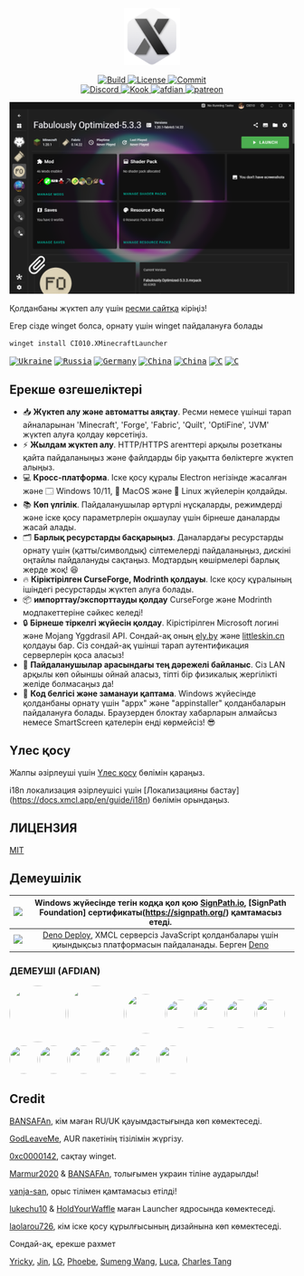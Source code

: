 <p align="center">
  <a href="https://xmcl.app" target="_blank">
    <img alt="Logo" width="100" src="https://github.com/Voxelum/x-minecraft-launcher/blob/master/xmcl-electron-app/icons/dark@256x256.png">
  </a>
</p>

<p align="center">
  <a href="https://github.com/Voxelum/x-minecraft-launcher">
    <img src="https://github.com/Voxelum/x-minecraft-launcher/workflows/Build/badge.svg" alt="Build">
  </a>
  <a href="https://github.com/Voxelum/x-minecraft-launcher/blob/master/LICENSE">
    <img src="https://img.shields.io/npm/l/@xmcl/core.svg" alt="License">
  </a>
  <a href="https://conventionalcommits.org">
    <img src="https://img.shields.io/badge/Conventional%20Commits-1.0.0-yellow.svg" alt="Commit">
  </a>
  <br>
  <a href="https://discord.gg/W5XVwYY7GQ">
    <img src="https://discord.com/api/guilds/405213567118213121/widget.png" alt="Discord">
  </a>
  <a href="https://kook.top/gqjSHh">
    <img src="https://img.shields.io/endpoint?url=https://api.xmcl.app/kook-badge" alt="Kook">
  </a>
  <a href="https://afdian.net/@ci010">
    <img src="https://img.shields.io/endpoint?url=https://api.xmcl.app/afdian-badge" alt="afdian">
  </a>
  <a href="https://patreon.com/xmcl">
    <img src="https://img.shields.io/endpoint.svg?url=https%3A%2F%2Fshieldsio-patreon.vercel.app%2Fapi%3Fusername%3Dxmcl%26type%3Dpledges" alt="patreon">
  </a>
</p>

![home](https://raw.githubusercontent.com/Voxelum/xmcl-page/master/.vitepress/theme/assets/home.png)

Қолданбаны жүктеп алу үшін [ресми сайтқа](https://xmcl.app) кіріңіз!

Егер сізде winget болса, орнату үшін winget пайдалануға болады

```bash
winget install CI010.XMinecraftLauncher
```

<kbd>[<img title="Ukraine" alt="Ukraine" src="https://upload.wikimedia.org/wikipedia/commons/thumb/4/49/Flag_of_Ukraine.svg/1280px-Flag_of_Ukraine.svg.png" width="22">](docs/README.uk.md)</kbd>
<kbd>[<img title="Russia" alt="Russia" src="https://upload.wikimedia.org/wikipedia/commons/thumb/f/f3/Flag_of_Russia.svg/1280px-Flag_of_Russia.svg.png" width="22">](docs/README.ru.md)</kbd>
<kbd>[<img title="Germany" alt="Germany" src="https://upload.wikimedia.org/wikipedia/commons/thumb/b/ba/Flag_of_Germany.svg/2560px-Flag_of_Germany.svg.png" width="22">](docs/README.de.md)</kbd>
<kbd>[<img title="China" alt="China" src="https://upload.wikimedia.org/wikipedia/commons/f/fa/Flag_of_the_People%27s_Republic_of_China.svg" width="22">](docs/README.zh.md)</kbd>
<kbd>[<img title="China" alt="China" src="https://upload.wikimedia.org/wikipedia/commons/thumb/9/9e/Flag_of_Japan.svg/2560px-Flag_of_Japan.svg.png" width="22">](docs/README.jp.md)</kbd>
<kbd>[<img title="Poland" alt="C" src="https://upload.wikimedia.org/wikipedia/commons/1/12/Flag_of_Poland.svg" width="22">](docs/README.pl.md)</kbd>
<kbd>[<img title="Poland" alt="C" src="https://upload.wikimedia.org/wikipedia/commons/d/d3/Flag_of_Kazakhstan.svg" width="24">](docs/README.pl.md)</kbd>



## Ерекше өзгешеліктері


- 📥 **Жүктеп алу және автоматты аяқтау**. Ресми немесе үшінші тарап айналарынан 'Minecraft', 'Forge', 'Fabric', 'Quilt', 'OptiFine', 'JVM' жүктеп алуға қолдау көрсетіңіз.
- ⚡️ **Жылдам жүктеп алу**. HTTP/HTTPS агенттері арқылы розетканы қайта пайдаланыңыз және файлдарды бір уақытта бөліктерге жүктеп алыңыз.
- 💻 **Кросс-платформа**. Іске қосу құралы Electron негізінде жасалған және 🗔 Windows 10/11, 🍎 MacOS және 🐧 Linux жүйелерін қолдайды.
- 📚 **Көп үлгілік**. Пайдаланушылар әртүрлі нұсқаларды, режимдерді және іске қосу параметрлерін оқшаулау үшін бірнеше даналарды жасай алады.
- 🗂 **Барлық ресурстарды басқарыңыз**. Даналардағы ресурстарды орнату үшін (қатты/символдық) сілтемелерді пайдаланыңыз, дискіні оңтайлы пайдалануды сақтаңыз. Модтардың көшірмелері барлық жерде жоқ! 😆
- 🔥 **Кіріктірілген CurseForge, Modrinth қолдауы**. Іске қосу құралының ішіндегі ресурстарды жүктеп алуға болады.
- 📦 **импорттау/экспорттауды қолдау** CurseForge және Modrinth модпакеттеріне сәйкес келеді!
- 🔒 **Бірнеше тіркелгі жүйесін қолдау**. Кірістірілген Microsoft логині және Mojang Yggdrasil API. Сондай-ақ оның [ely.by](https://ely.by/) және [littleskin.cn](https://littleskin.cn) қолдауы бар. Сіз сондай-ақ үшінші тарап аутентификация серверлерін қоса аласыз!
- 🔗 **Пайдаланушылар арасындағы тең дәрежелі байланыс**. Сіз LAN арқылы көп ойыншы ойнай аласыз, тіпті бір физикалық жергілікті желіде болмасаңыз да!
- 🔑 **Код белгісі және заманауи қаптама**. Windows жүйесінде қолданбаны орнату үшін "appx" және "appinstaller" қолданбаларын пайдалануға болады. Браузерден блоктау хабарларын алмайсыз немесе SmartScreen қателерін енді көрмейсіз! 😎

## Үлес қосу

Жалпы әзірлеуші ​​үшін [Үлес қосу](./CONTRIBUTING.md) бөлімін қараңыз.

i18n локализация әзірлеушісі үшін [Локализацияны бастау] (https://docs.xmcl.app/en/guide/i18n) бөлімін орындаңыз.

## ЛИЦЕНЗИЯ

[MIT](LICENSE)

## Демеушілік

| [![](https://github.com/DGP-Studio/Snap.Hutao/assets/10614984/73ae8b90-f3c7-4033-b2b7-f4126331ce66)](https://www.netlify.com/) | Windows жүйесінде тегін кодқа қол қою [SignPath.io](https://signpath.io/), [SignPath Foundation] сертификаты(https://signpath.org/) қамтамасыз етеді. |
| :----------------------------------------------------------------------------------------------------------------------------: | :--------------------------------------------------------------------------------------: |
| [![](https://deno.com/images/deno_logo_4.gif)](https://deno.com/deploy) | [Deno Deploy](https://deno.com/deploy), XMCL серверсіз JavaScript қолданбалары үшін қиындықсыз платформасын пайдаланады. Берген [Deno](https://deno.com/)   |

### ДЕМЕУШІ (AFDIAN)

<!-- afdian-start -->
<div style="display: flex; align-items: center; justify-items:center; gap: 0.2em; flex-wrap: wrap;">
<a title="爱发电用户_9d663: ￥390.00" href="https://afdian.net/u/9d663ec6fb6711ec9ace52540025c377"> <img width="100" height="100" style="border-radius: 100%" src="https://pic1.afdiancdn.com/default/avatar/avatar-purple.png?imageView2/1/"> </a>
<a title="爱发电用户_19e29: ￥300.00" href="https://afdian.net/u/19e292c21a1d11ee929a52540025c377"> <img width="100" height="100" style="border-radius: 100%" src="https://pic1.afdiancdn.com/default/avatar/avatar-purple.png?imageView2/1/"> </a>
<a title="ahdg: ￥180.00" href="https://afdian.net/u/dd9058ce20df11eba5c052540025c377"> <img width="70" height="70" style="border-radius: 100%" src="https://pic1.afdiancdn.com/user/dd9058ce20df11eba5c052540025c377/avatar/0c776e6de1b1027e951c6d94919eb781_w1280_h1024_s364.jpg"> </a>
<a title="Kandk: ￥30.00" href="https://afdian.net/u/404b86a078e111ecab3652540025c377"> <img width="50" height="50" style="border-radius: 100%" src="https://pic1.afdiancdn.com/user/404b86a078e111ecab3652540025c377/avatar/dfa3e35a696d8d8af5425dd400d68a8d_w607_h527_s432.png"> </a>
<a title="白雨 楠: ￥30.00" href="https://afdian.net/u/7f6ad7161b3e11eb8d0e52540025c377"> <img width="50" height="50" style="border-radius: 100%" src="https://pic1.afdiancdn.com/user/7f6ad7161b3e11eb8d0e52540025c377/avatar/1fa3b75648a15aea8da202c6108d659b_w1153_h1153_s319.jpeg"> </a>
<a title="圣剑: ￥30.00" href="https://afdian.net/u/ef50bc78b3d911ecb85352540025c377"> <img width="50" height="50" style="border-radius: 100%" src="https://pic1.afdiancdn.com/user/user_upload_osl/8a1c4eb2e580b4b8b463ceb2114b6381_w132_h132_s3.jpeg"> </a>
<a title="同谋者: ￥30.00" href="https://afdian.net/u/7c3c65dc004a11eb9a6052540025c377"> <img width="50" height="50" style="border-radius: 100%" src="https://pic1.afdiancdn.com/default/avatar/avatar-blue.png"> </a>
<a title="染川瞳: ￥5.00" href="https://afdian.net/u/89b1218c86e011eaa4d152540025c377"> <img width="50" height="50" style="border-radius: 100%" src="https://pic1.afdiancdn.com/user/89b1218c86e011eaa4d152540025c377/avatar/9bf08f81d231f3054c98f9e5c1c8ce40_w640_h640_s57.jpg"> </a>
<a title="爱发电用户_CvQb: ￥5.00" href="https://afdian.net/u/177bea3cf47211ec990352540025c377"> <img width="50" height="50" style="border-radius: 100%" src="https://pic1.afdiancdn.com/default/avatar/avatar-purple.png"> </a>
<a title="水合: ￥5.00" href="https://afdian.net/u/039508f2b17d11ebad1052540025c377"> <img width="50" height="50" style="border-radius: 100%" src="https://pic1.afdiancdn.com/default/avatar/avatar-orange.png"> </a>
<a title="爱发电用户_0c5c8: ￥5.00" href="https://afdian.net/u/0c5c865e08ee11ecba1352540025c377"> <img width="50" height="50" style="border-radius: 100%" src="https://pic1.afdiancdn.com/default/avatar/avatar-purple.png?imageView2/1/"> </a>
<a title="DIO: ￥5.00" href="https://afdian.net/u/7ac297b4722211eab4a752540025c377"> <img width="50" height="50" style="border-radius: 100%" src="https://pic1.afdiancdn.com/default/avatar/avatar-purple.png"> </a>
<a title="爱发电用户_DJpu: ￥5.00" href="https://afdian.net/u/8c23a236cf7311ec9c3452540025c377"> <img width="50" height="50" style="border-radius: 100%" src="https://pic1.afdiancdn.com/default/avatar/avatar-purple.png"> </a>
</div>
<!-- afdian-end -->

## Credit

[BANSAFAn](https://github.com/BANSAFAn), кім маған RU/UK қауымдастығында көп көмектеседі.

[GodLeaveMe](https://github.com/GodLeaveMe), AUR пакетінің тізілімін жүргізу.

[0xc0000142](https://github.com/0xc0000142), сақтау winget.

[Marmur2020](https://github.com/Marmur2020) & [BANSAFAn](https://github.com/BANSAFAn), толығымен украин тіліне аударылды!

[vanja-san](https://github.com/vanja-san), орыс тілімен қамтамасыз етілді!

[lukechu10](https://github.com/lukechu10) & [HoldYourWaffle](https://github.com/HoldYourWaffle) маған Launcher ядросында көмектеседі.

[laolarou726](https://github.com/laolarou726), кім іске қосу құрылғысының дизайнына көп көмектеседі.

Сондай-ақ, ерекше рахмет

[Yricky](https://github.com/Yricky), [Jin](https://github.com/Indexyz), [LG](https://github.com/LasmGratel), [Phoebe](https://github.com/PhoebezZ), [Sumeng Wang](https://github.com/darkkingwsm), [Luca](https://github.com/LucaIsGenius), [Charles Tang](https://github.com/CharlesQT)

